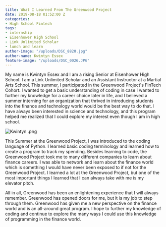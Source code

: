 ```yaml
---
title: What I Learned From The Greenwood Project
date: 2019-08-18 01:52:00 Z
categories:
- High School Fintech
tags:
- internship
- Eisenhower High School
- Link Unlimited Scholar
- lunch and learn
author-image: "/uploads/DSC_8820.jpg"
author-name: Kwintyn Essex
feature-image: "/uploads/DSC_0026.JPG"
---
```


My name is Kwintyn Essex and I am a rising Senior at Eisenhower High School. I am a Link Unlimited Scholar and an Assistant Instructor at a Martial Arts School. This summer, I participated in the Greenwood Project's FinTech  Cohort. I wanted to get a basic understanding of coding in case I wanted to further my knowledge for a career choice later in life, and I believed a summer interning for an organization that thrived in introducing students into the finance and technology world would be the best way to do that. I have always been interested in science and technology, and this program helped me realized that I could explore my interest even though I am in high school.

![Kwintyn .png](/uploads/Kwintyn%20.png)

This Summer at the Greenwood Project, I was introduced to the coding language of Python. I learned basic coding terminology and learned how to create a program to track my spending. Besides learning to code, the Greenwood Project took me to many different companies to learn about finance careers. I was able to network and learn about the finance world which is something I would have never been exposed to if not for the Greenwood Project. I learned a lot at the Greenwood Project, but one of the most important things I learned that I can always take with me is my elevator pitch.

All in all, Greenwood has been an enlightening experience that I will always remember. Greenwood has opened doors for me, but it is my job to step through them. Greenwood has given me a new perspective on the finance world and is an all-around great program. I hope to further my knowledge of coding and continue to explore the many ways I could use this knowledge of programming in the finance world. 
